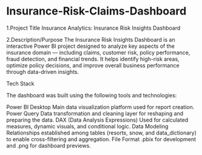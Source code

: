 # Insurance-Risk-Claims-Dashboard

1.Project Title
Insurance Analytics: Insurance Risk Insights Dashboard


2.Description/Purpose
The Insurance Risk Insights Dashboard is an interactive Power BI project designed to analyze key aspects of the insurance domain — including claims, customer risk, policy performance, fraud detection, and financial trends. It helps identify high-risk areas, optimize policy decisions, and improve overall business performance through data-driven insights.


Tech Stack

The dashboard was built using the following tools and technologies:

Power BI Desktop Main data visualization platform used for report creation.
Power Query Data transformation and cleaning layer for reshaping and preparing the data.
DAX (Data Analysis Expressions) Used for calculated measures, dynamic visuals, and conditional logic.
Data Modeling Relationships established among tables (resorts, snow, and data_dictionary) to enable cross-filtering and aggregation.
File Format .pbix for development and .png for dashboard previews.
